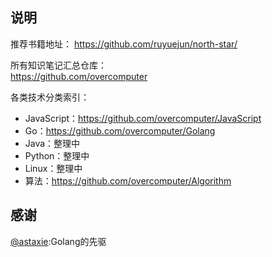 ## 说明

推荐书籍地址：
https://github.com/ruyuejun/north-star/  

  
所有知识笔记汇总仓库：  
https://github.com/overcomputer   

各类技术分类索引：  
- JavaScript：https://github.com/overcomputer/JavaScript
- Go：https://github.com/overcomputer/Golang
- Java：整理中
- Python：整理中
- Linux：整理中
- 算法：https://github.com/overcomputer/Algorithm

## 感谢

[@astaxie](https://github.com/astaxie):Golang的先驱